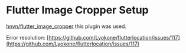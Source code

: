 # Flutter Image Cropper Setup

[hnvn/flutter_image_cropper](https://github.com/hnvn/flutter_image_cropper) this plugin was used.

Error resolution: [https://github.com/Lyokone/flutterlocation/issues/117](https://github.com/Lyokone/flutterlocation/issues/117)